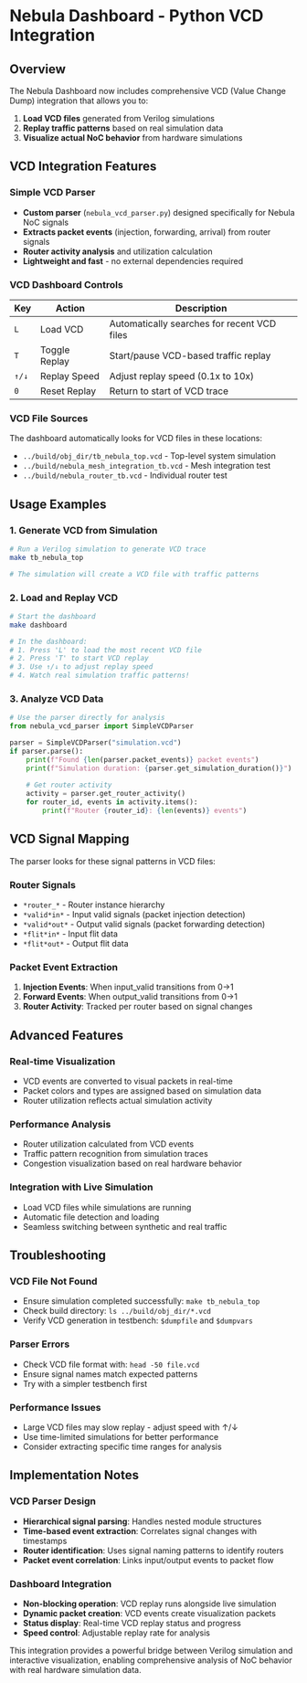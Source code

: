 # Nebula Dashboard - Python VCD Integration

## Overview

The Nebula Dashboard now includes comprehensive VCD (Value Change Dump) integration that allows you to:

1. **Load VCD files** generated from Verilog simulations
2. **Replay traffic patterns** based on real simulation data
3. **Visualize actual NoC behavior** from hardware simulations

## VCD Integration Features

### Simple VCD Parser
- **Custom parser** (`nebula_vcd_parser.py`) designed specifically for Nebula NoC signals
- **Extracts packet events** (injection, forwarding, arrival) from router signals
- **Router activity analysis** and utilization calculation
- **Lightweight and fast** - no external dependencies required

### VCD Dashboard Controls

| Key | Action | Description |
|-----|---------|-------------|
| `L` | Load VCD | Automatically searches for recent VCD files |
| `T` | Toggle Replay | Start/pause VCD-based traffic replay |
| `↑/↓` | Replay Speed | Adjust replay speed (0.1x to 10x) |
| `0` | Reset Replay | Return to start of VCD trace |

### VCD File Sources

The dashboard automatically looks for VCD files in these locations:
- `../build/obj_dir/tb_nebula_top.vcd` - Top-level system simulation
- `../build/nebula_mesh_integration_tb.vcd` - Mesh integration test
- `../build/nebula_router_tb.vcd` - Individual router test

## Usage Examples

### 1. Generate VCD from Simulation
```bash
# Run a Verilog simulation to generate VCD trace
make tb_nebula_top

# The simulation will create a VCD file with traffic patterns
```

### 2. Load and Replay VCD
```bash
# Start the dashboard
make dashboard

# In the dashboard:
# 1. Press 'L' to load the most recent VCD file
# 2. Press 'T' to start VCD replay
# 3. Use ↑/↓ to adjust replay speed
# 4. Watch real simulation traffic patterns!
```

### 3. Analyze VCD Data
```python
# Use the parser directly for analysis
from nebula_vcd_parser import SimpleVCDParser

parser = SimpleVCDParser("simulation.vcd")
if parser.parse():
    print(f"Found {len(parser.packet_events)} packet events")
    print(f"Simulation duration: {parser.get_simulation_duration()}")
    
    # Get router activity
    activity = parser.get_router_activity()
    for router_id, events in activity.items():
        print(f"Router {router_id}: {len(events)} events")
```

## VCD Signal Mapping

The parser looks for these signal patterns in VCD files:

### Router Signals
- `*router_*` - Router instance hierarchy
- `*valid*in*` - Input valid signals (packet injection detection)
- `*valid*out*` - Output valid signals (packet forwarding detection)
- `*flit*in*` - Input flit data
- `*flit*out*` - Output flit data

### Packet Event Extraction
1. **Injection Events**: When input_valid transitions from 0→1
2. **Forward Events**: When output_valid transitions from 0→1
3. **Router Activity**: Tracked per router based on signal changes

## Advanced Features

### Real-time Visualization
- VCD events are converted to visual packets in real-time
- Packet colors and types are assigned based on simulation data
- Router utilization reflects actual simulation activity

### Performance Analysis
- Router utilization calculated from VCD events
- Traffic pattern recognition from simulation traces
- Congestion visualization based on real hardware behavior

### Integration with Live Simulation
- Load VCD files while simulations are running
- Automatic file detection and loading
- Seamless switching between synthetic and real traffic

## Troubleshooting

### VCD File Not Found
- Ensure simulation completed successfully: `make tb_nebula_top`
- Check build directory: `ls ../build/obj_dir/*.vcd`
- Verify VCD generation in testbench: `$dumpfile` and `$dumpvars`

### Parser Errors
- Check VCD file format with: `head -50 file.vcd`
- Ensure signal names match expected patterns
- Try with a simpler testbench first

### Performance Issues
- Large VCD files may slow replay - adjust speed with ↑/↓
- Use time-limited simulations for better performance
- Consider extracting specific time ranges for analysis

## Implementation Notes

### VCD Parser Design
- **Hierarchical signal parsing**: Handles nested module structures
- **Time-based event extraction**: Correlates signal changes with timestamps
- **Router identification**: Uses signal naming patterns to identify routers
- **Packet event correlation**: Links input/output events to packet flow

### Dashboard Integration
- **Non-blocking operation**: VCD replay runs alongside live simulation
- **Dynamic packet creation**: VCD events create visualization packets
- **Status display**: Real-time VCD replay status and progress
- **Speed control**: Adjustable replay rate for analysis

This integration provides a powerful bridge between Verilog simulation and interactive visualization, enabling comprehensive analysis of NoC behavior with real hardware simulation data.
